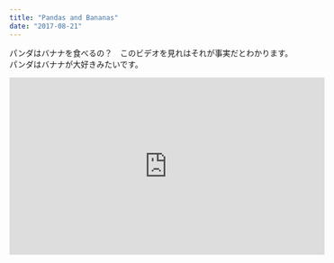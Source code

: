 ```yaml
---
title: "Pandas and Bananas"
date: "2017-08-21"
---
```


パンダはバナナを食べるの？　このビデオを見れはそれが事実だとわかります。
パンダはバナナが大好きみたいです。

<iframe width="560" height="315" src="https://www.youtube.com/embed/4SZl1r2O_bY" frameborder="0" allowfullscreen></iframe>